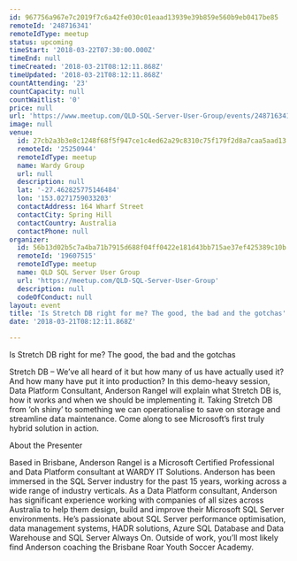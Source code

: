 ```yaml
---
id: 967756a967e7c2019f7c6a42fe030c01eaad13939e39b859e560b9eb0417be85
remoteId: '248716341'
remoteIdType: meetup
status: upcoming
timeStart: '2018-03-22T07:30:00.000Z'
timeEnd: null
timeCreated: '2018-03-21T08:12:11.868Z'
timeUpdated: '2018-03-21T08:12:11.868Z'
countAttending: '23'
countCapacity: null
countWaitlist: '0'
price: null
url: 'https://www.meetup.com/QLD-SQL-Server-User-Group/events/248716341/'
image: null
venue:
  id: 27cb2a3b3e8c1248f68f5f947ce1c4ed62a29c8310c75f179f2d8a7caa5aad13
  remoteId: '25250944'
  remoteIdType: meetup
  name: Wardy Group
  url: null
  description: null
  lat: '-27.462825775146484'
  lon: '153.0271759033203'
  contactAddress: 164 Wharf Street
  contactCity: Spring Hill
  contactCountry: Australia
  contactPhone: null
organizer:
  id: 56b13d02b5c7a4ba71b7915d688f04ff0422e181d43bb715ae37ef425389c10b
  remoteId: '19607515'
  remoteIdType: meetup
  name: QLD SQL Server User Group
  url: 'https://meetup.com/QLD-SQL-Server-User-Group'
  description: null
  codeOfConduct: null
layout: event
title: 'Is Stretch DB right for me? The good, the bad and the gotchas'
date: '2018-03-21T08:12:11.868Z'

---
```

<p>Is Stretch DB right for me? The good, the bad and the gotchas</p> <p>Stretch DB – We’ve all heard of it but how many of us have actually used it? And how many have put it into production? In this demo-heavy session, Data Platform Consultant, Anderson Rangel will explain what Stretch DB is, how it works and when we should be implementing it. Taking Stretch DB from ‘oh shiny’ to something we can operationalise to save on storage and streamline data maintenance. Come along to see Microsoft’s first truly hybrid solution in action.</p> <p>About the Presenter</p> <p>Based in Brisbane, Anderson Rangel is a Microsoft Certified Professional and Data Platform consultant at WARDY IT Solutions. Anderson has been immersed in the SQL Server industry for the past 15 years, working across a wide range of industry verticals. As a Data Platform consultant, Anderson has significant experience working with companies of all sizes across Australia to help them design, build and improve their Microsoft SQL Server environments. He’s passionate about SQL Server performance optimisation, data management systems, HADR solutions, Azure SQL Database and Data Warehouse and SQL Server Always On. Outside of work, you’ll most likely find Anderson coaching the Brisbane Roar Youth Soccer Academy.</p>
